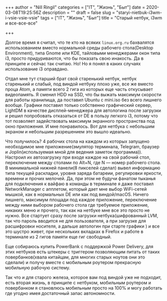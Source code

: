 +++
author = "Nill Ringil"
categories = ["IT", "Жизнь", "Быт"]
date = 2020-03-08T19:25:56Z
description = ""
draft = false
slug = "staryi-nietbuk-i3wm-i-vsie-vsie-vsie"
tags = ["IT", "Жизнь", "Быт"]
title = "Старый нетбук, i3wm и все-все-все"

+++


Долгое время я считал, что те кто на всяких `linux.org.ru` бахвалятся использованием вместо нормальной среды рабочего стола(Desktop Environment), типа Gnome или KDE, тайловыми менеджерами окон типа i3, просто придуриваются, что бы показать свою инакость. Да в принципе и сейчас так считаю. Но! Но я понял в каких случаях использование i3 оправдано.

Отдал мне тут старший брат свой старенький нетбук, нетбук старенький и слабый, под виндой нетбуку плохо уже, все же вместо проца Atom, а памяти всего 2 гига из которых еще часть откусывает видеопамять. Я сменил HDD на SSD, что бы выжать максимум скорости для работы хранилища, да поставил Ubuntu с mini.iso без всего лишнего вообще. Графики поставил только собственно графический сервер, LightDM в качестве дисплей-менеджера для автологина после загрузки и решил попробовать отказаться от DE в пользу легкого i3, потому что тот позволяет задействовать максимум экранного пространства под окно приложения. И мне понравилось. Вот для нетбука с небольшим экраном и небольшим разрешением это вышло идеально.

Что получилось? 4 рабочих стола на каждом из которых запущено необходимое мне приложение(эмулятор терминала, Telegram, браузер и Joplin(используемая мной для ведения заметок программа)). Настроил их автозагрузку при входе каждое на свой рабочий стол, переключение между столами по Alt+N, где N — номер рабочего стола. В минимальной нижней панели(8 пикселей сделал) вывел информацию типа текущей раскладки, уровня заряда батареии, регулировки яркости, времени и прочих мелочей. Да, при этом не будучи фанатом тыканья для подключения к вайфаю в команды в терминале я даже поставил NetworkManager с апплетом, который дает мне выбор WiFi-сетей мышкой, как в нормальных DE или как под виндой/macOS. Ничего лишнего, максимум площади под каждое приложение, переключение между ними выбором рабочего стола где требуемое приложение, никаких меню и прочего, так как на нетбуке мне все это просто не нужно. Все стартует сразу после загрузки нетбука(шифрованный LVM, так что пароль вводится не для пользователя, а при загрузке для расшифровки носителя, а дальше автологин при старте графики ) и все это шустро живет, при нескольких вкладках в Firefox и работе в терминале из 2 гигов памяти еще гиг свободный.

Еще собираюсь купить PowerBank с поддержкой Power Delivery, для этих нетбуков есть штекеры с триггером позволяющим питать от таких повербанков(хвала китайцам, для многих старых ноутов они это сделали) и получу вместе с мобильным роутером прекрасную мобильную рабочую систему.

Так что и для старого железа, которое вам под виндой уже не подходит, есть вторая жизнь, в принципе с нетбуком, мобильным роутером и повербанком я становлюсь мобильным просто на 100% и могу работать где угодно имея достаточный запас автономности.

